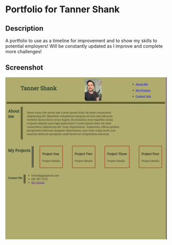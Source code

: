 # Portfolio for Tanner Shank

## Description

A portfolio to use as a timeline for improvement and to show my skills to potential employers! Will be constantly updated as I improve and complete more challenges!


## Screenshot
![Alt text](./assets/screenshot1.png)